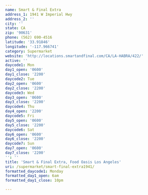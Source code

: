 ```yaml
---
name: Smart & Final Extra
address_1: 1941 W Imperial Hwy
address_2: ''
city: ''
state: CA
zip: '90631'
phone: (562) 690-4516
latitude: '33.91846'
longitude: '-117.966741'
category: Supermarket
website: 'http://locations.smartandfinal.com/CA/LA-HABRA/422/'
active: ''
daycode1: Mon
day1_open: '0600'
day1_close: '2200'
daycode2: Tue
day2_open: '0600'
day2_close: '2200'
daycode3: Wed
day3_open: '0600'
day3_close: '2200'
daycode4: Thu
day4_open: '2200'
daycode5: Fri
day5_open: '0600'
day5_close: '2200'
daycode6: Sat
day6_open: '0600'
day6_close: '2200'
daycode7: Sun
day7_open: '0600'
day7_close: '2200'
'': ''
title: 'Smart & Final Extra, Food Oasis Los Angeles'
uri: /supermarket/smart-final-extra1941/
formatted_daycode1: Monday
formatted_day1_open: 6am
formatted_day1_close: 10pm

---
```

